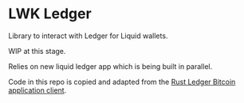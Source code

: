 # LWK Ledger

Library to interact with Ledger for Liquid wallets.

WIP at this stage.

Relies on new liquid ledger app which is being built in parallel.

Code in this repo is copied and adapted from the [Rust Ledger Bitcoin application client](https://github.com/LedgerHQ/app-bitcoin-new/tree/master/bitcoin_client_rs).
